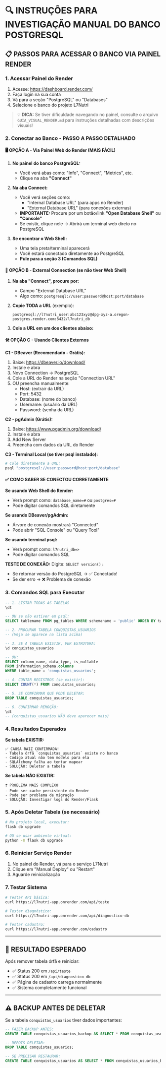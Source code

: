 # 🔍 INSTRUÇÕES PARA INVESTIGAÇÃO MANUAL DO BANCO POSTGRESQL

## 📋 PASSOS PARA ACESSAR O BANCO VIA PAINEL RENDER

### 1. **Acessar Painel do Render**
1. Acesse: https://dashboard.render.com/
2. Faça login na sua conta
3. Vá para a seção "PostgreSQL" ou "Databases"
4. Selecione o banco do projeto L7Nutri

> 💡 **DICA:** Se tiver dificuldade navegando no painel, consulte o arquivo `GUIA_VISUAL_RENDER.md` para instruções detalhadas com descrições visuais!

### 2. **Conectar ao Banco - PASSO A PASSO DETALHADO**

#### **🖥️ OPÇÃO A - Via Painel Web do Render (MAIS FÁCIL)**
1. **No painel do banco PostgreSQL:**
   - Você verá abas como: "Info", "Connect", "Metrics", etc.
   - Clique na aba **"Connect"**

2. **Na aba Connect:**
   - Você verá seções como:
     - "Internal Database URL" (para apps no Render)
     - "External Database URL" (para conexões externas)
   - **IMPORTANTE:** Procure por um botão/link **"Open Database Shell"** ou **"Console"**
   - Se existir, clique nele → Abrirá um terminal web direto no PostgreSQL

3. **Se encontrar o Web Shell:**
   - Uma tela preta/terminal aparecerá
   - Você estará conectado diretamente ao PostgreSQL
   - **Pule para a seção 3 (Comandos SQL)**

#### **🔗 OPÇÃO B - External Connection (se não tiver Web Shell)**
1. **Na aba "Connect", procure por:**
   - Campo "External Database URL" 
   - Algo como: `postgresql://user:password@host:port/database`

2. **Copie TODA a URL** (exemplo):
   ```
   postgresql://l7nutri_user:abc123xyz@dpg-xyz-a.oregon-postgres.render.com:5432/l7nutri_db
   ```

3. **Cole a URL em um dos clientes abaixo:**

#### **🛠️ OPÇÃO C - Usando Clientes Externos**

**C1 - DBeaver (Recomendado - Grátis):**
1. Baixe: https://dbeaver.io/download/
2. Instale e abra
3. Novo Connection → PostgreSQL
4. Cole a URL do Render na seção "Connection URL"
5. OU preencha manualmente:
   - Host: (extrair da URL)
   - Port: 5432
   - Database: (nome do banco)
   - Username: (usuário da URL)
   - Password: (senha da URL)

**C2 - pgAdmin (Grátis):**
1. Baixe: https://www.pgadmin.org/download/
2. Instale e abra
3. Add New Server
4. Preencha com dados da URL do Render

**C3 - Terminal Local (se tiver psql instalado):**
```bash
# Cole diretamente a URL:
psql "postgresql://user:password@host:port/database"
```

#### **✅ COMO SABER SE CONECTOU CORRETAMENTE**

**Se usando Web Shell do Render:**
- Verá prompt como: `database_name=#` ou `postgres=#`
- Pode digitar comandos SQL diretamente

**Se usando DBeaver/pgAdmin:**
- Árvore de conexão mostrará "Connected"
- Pode abrir "SQL Console" ou "Query Tool"

**Se usando terminal psql:**
- Verá prompt como: `l7nutri_db=>` 
- Pode digitar comandos SQL

**TESTE DE CONEXÃO:**
Digite: `SELECT version();`
- Se retornar versão do PostgreSQL → ✅ Conectado!
- Se der erro → ❌ Problema de conexão

### 3. **Comandos SQL para Executar**

```sql
-- 1. LISTAR TODAS AS TABELAS
\dt

-- OU se não estiver em psql:
SELECT tablename FROM pg_tables WHERE schemaname = 'public' ORDER BY tablename;

-- 2. PROCURAR TABELA CONQUISTAS_USUARIOS
-- (Veja se aparece na lista acima)

-- 3. SE A TABELA EXISTIR, VER ESTRUTURA:
\d conquistas_usuarios

-- OU:
SELECT column_name, data_type, is_nullable 
FROM information_schema.columns 
WHERE table_name = 'conquistas_usuarios';

-- 4. CONTAR REGISTROS (se existir):
SELECT COUNT(*) FROM conquistas_usuarios;

-- 5. SE CONFIRMAR QUE PODE DELETAR:
DROP TABLE conquistas_usuarios;

-- 6. CONFIRMAR REMOÇÃO:
\dt
-- (conquistas_usuarios NÃO deve aparecer mais)
```

### 4. **Resultados Esperados**

**Se tabela EXISTIR:**
```
✅ CAUSA RAIZ CONFIRMADA!
- Tabela órfã `conquistas_usuarios` existe no banco
- Código atual não tem modelo para ela  
- SQLAlchemy falha ao tentar mapear
- SOLUÇÃO: Deletar a tabela
```

**Se tabela NÃO EXISTIR:**
```
❓ PROBLEMA MAIS COMPLEXO
- Pode ser cache persistente do Render
- Pode ser problema de migração
- SOLUÇÃO: Investigar logs do Render/Flask
```

### 5. **Após Deletar Tabela (se necessário)**

```bash
# No projeto local, executar:
flask db upgrade

# OU se usar ambiente virtual:
python -m flask db upgrade
```

### 6. **Reiniciar Serviço Render**
1. No painel do Render, vá para o serviço L7Nutri
2. Clique em "Manual Deploy" ou "Restart"
3. Aguarde reinicialização

### 7. **Testar Sistema**
```bash
# Testar API básica:
curl https://l7nutri-app.onrender.com/api/teste

# Testar diagnóstico:
curl https://l7nutri-app.onrender.com/api/diagnostico-db

# Testar cadastro:
curl https://l7nutri-app.onrender.com/cadastro
```

---

## 🎯 **RESULTADO ESPERADO**

Após remover tabela órfã e reiniciar:
- ✅ Status 200 em `/api/teste`  
- ✅ Status 200 em `/api/diagnostico-db`
- ✅ Página de cadastro carrega normalmente
- ✅ Sistema completamente funcional

---

## ⚠️ **BACKUP ANTES DE DELETAR**

Se a tabela `conquistas_usuarios` tiver dados importantes:

```sql
-- FAZER BACKUP ANTES:
CREATE TABLE conquistas_usuarios_backup AS SELECT * FROM conquistas_usuarios;

-- DEPOIS DELETAR:
DROP TABLE conquistas_usuarios;

-- SE PRECISAR RESTAURAR:
CREATE TABLE conquistas_usuarios AS SELECT * FROM conquistas_usuarios_backup;
```

